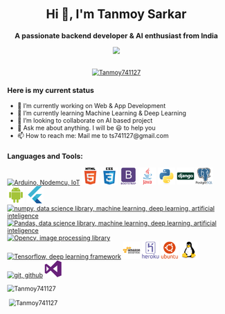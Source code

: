 
<h1 align="center">Hi 👋, I'm Tanmoy Sarkar</h1>
<h3 align="center">A passionate backend developer & AI enthusiast from India</h3>
<div align="center"><img src="https://komarev.com/ghpvc/?username=Tanmoy741127"></div><br>
<p align="center"> <a href="https://github.com/ryo-ma/github-profile-trophy"><img src="https://github-profile-trophy.vercel.app/?username=Tanmoy741127" alt="Tanmoy741127" /></a> </p>

<h3 align="left">Here is my current status</h3>
<ul>
<li>🔭 I’m currently working on Web & App Development</li>
<li>🌱 I’m currently learning Machine Learning & Deep Learning </li>
<li>👯 I’m looking to collaborate on AI based project</li>
<li>💬 Ask me about anything. I will be 😃 to help you</li>
<li>📫 How to reach me: Mail me to ts741127@gmail.com</li>
</ul>
<h3 align="left">Languages and Tools:</h3>
<p align="left">
  <a href="https://www.arduino.cc/" target="_blank"><img src="https://upload.wikimedia.org/wikipedia/commons/thumb/8/87/Arduino_Logo.svg/1280px-Arduino_Logo.svg.png" alt="Arduino, Nodemcu, IoT" width="auto" height="40"></a>
  <a href="https://en.wikipedia.org/wiki/HTML" target="_blank"><img src="https://github.com/devicons/devicon/blob/master/icons/html5/html5-original-wordmark.svg" alt="Html, web Design" width="40" height="40"></a>
  <a href="https://en.wikipedia.org/wiki/CSS" target="_blank"><img src="https://github.com/devicons/devicon/blob/master/icons/css3/css3-original-wordmark.svg" alt="CSS, CSS3, Web Design" width="40" height="40"></a>
  <a href="https://v5.getbootstrap.com/" target="_blank"><img src="https://raw.githubusercontent.com/devicons/devicon/master/icons/bootstrap/bootstrap-plain-wordmark.svg" width="40" height="40"/></a>
  <a href="https://www.java.com/" target="_blank"><img src="https://github.com/devicons/devicon/blob/master/icons/java/java-original-wordmark.svg" alt="java" width="40" height="40"></a>
  <a href="https://www.python.org/" target="_blank"><img src="https://github.com/devicons/devicon/blob/master/icons/python/python-original.svg" alt="Python" width="40" height="40"></a>
  <a href="https://www.djangoproject.com/" target="_blank"><img src="https://github.com/devicons/devicon/blob/master/icons/django/django-original.svg" alt="Django, Web development framework,backend framework" width="40" height="40"></a>
  <a href="https://www.postgresql.org/" target="_blank"><img src="https://github.com/devicons/devicon/blob/master/icons/postgresql/postgresql-original-wordmark.svg" alt="postgresql database, db" width="40" height="40"></a>
  <a href="https://developer.android.com/" target="_blank"><img src="https://github.com/devicons/devicon/blob/master/icons/android/android-original.svg" alt="android studio, app development" width="40" height="40"></a>
  <a href="https://flutter.dev/" target="_blank"><img src="https://github.com/devicons/devicon/blob/master/icons/flutter/flutter-original.svg" alt="app development, flutter framework by google" width="40" height="40"></a>
  <a href="https://numpy.org/" target="_blank"><img src="https://upload.wikimedia.org/wikipedia/commons/thumb/3/31/NumPy_logo_2020.svg/1280px-NumPy_logo_2020.svg.png" alt="numpy, data science library, machine learning, deep learning, artificial inteligence" width="auto" height="40"></a>
  <a href="https://pandas.pydata.org/" target="_blank"><img src="https://numfocus.org/wp-content/uploads/2016/07/pandas-logo-300.png" alt="Pandas, data science library, machine learning, deep learning, artificial inteligence" width="40" height="40"></a>
  <a href="https://opencv.org/" target="_blank"><img src="https://upload.wikimedia.org/wikipedia/commons/thumb/3/32/OpenCV_Logo_with_text_svg_version.svg/1200px-OpenCV_Logo_with_text_svg_version.svg.png" alt="Opencv, image processing library" width="40" height="40"></a>
  <a href="https://www.tensorflow.org/" target="_blank"><img src="https://upload.wikimedia.org/wikipedia/commons/thumb/2/2d/Tensorflow_logo.svg/957px-Tensorflow_logo.svg.png" alt="Tensorflow, deep learning framework" width="40" height="40"></a>
  <a href="https://aws.amazon.com/" target="_blank"><img src="https://github.com/devicons/devicon/blob/master/icons/amazonwebservices/amazonwebservices-original-wordmark.svg" alt="aws, Amazon web services, aws deployment" width="auto" height="40"></a>
  <a href="https://www.heroku.com/" target="_blank"><img src="https://github.com/devicons/devicon/blob/master/icons/heroku/heroku-original-wordmark.svg" alt="Heroku, heroku hosting,heroku deployment" width="40" height="40"></a>
  <a href="https://ubuntu.com/" target="_blank"><img src="https://github.com/devicons/devicon/blob/master/icons/ubuntu/ubuntu-plain-wordmark.svg" alt="ubuntu, linux os, server administration" width="40" height="40"></a>
  <a href="https://en.wikipedia.org/wiki/Linux" target="_blank"><img src="https://raw.githubusercontent.com/devicons/devicon/master/icons/linux/linux-original.svg" alt="linux" width="40" height="40"></a>
  <a href="https://git-scm.com/" target="_blank"><img src="https://www.vectorlogo.zone/logos/git-scm/git-scm-icon.svg" alt="git, github" width="40" height="40"></a>
  <a href="https://code.visualstudio.com/" target="_blank"><img src="https://github.com/devicons/devicon/blob/master/icons/visualstudio/visualstudio-plain.svg" alt="Visual studio code, vs code by microsoft" width="40" height="40"></a>
</p>

<p><img align="left" src="https://github-readme-stats.vercel.app/api/top-langs?username=Tanmoy741127&show_icons=true&locale=en&layout=compact" alt="Tanmoy741127" /></p>
<br>
<p>&nbsp;<img align="center" src="https://github-readme-stats.vercel.app/api?username=Tanmoy741127&show_icons=true&locale=en" alt="Tanmoy741127" /></p>

